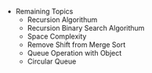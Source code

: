 - Remaining Topics
  - Recursion Algorithum
  - Recursion Binary Search Algorithum
  - Space Complexity
  - Remove Shift from Merge Sort
  - Queue Operation with Object
  - Circular Queue